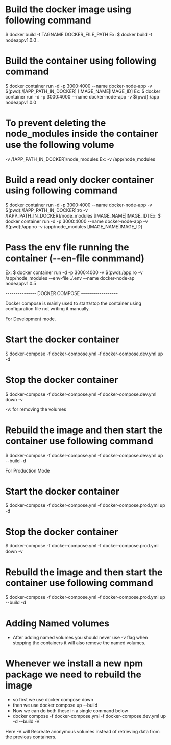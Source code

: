 # Build the docker image using following command
$ docker build -t TAGNAME DOCKER_FILE_PATH 
Ex:
$ docker build -t nodeappv1.0.0 .


# Build the container using following command
$ docker container run -d -p 3000:4000 --name docker-node-app -v $(pwd):/[APP_PATH_IN_DOCKER] [IMAGE_NAME|IMAGE_ID]
Ex:
$ docker container run -d -p 3000:4000 --name docker-node-app -v $(pwd):/app nodeappv1.0.0

# To prevent deleting the node_modules inside the container use the following volume
-v /[APP_PATH_IN_DOCKER]/node_modules
Ex:
-v /app/node_modules


# Build a read only docker container using following command
$ docker container run -d -p 3000:4000 --name docker-node-app -v $(pwd):/[APP_PATH_IN_DOCKER]:ro -v /[APP_PATH_IN_DOCKER]/node_modules [IMAGE_NAME|IMAGE_ID]
Ex:
$ docker container run -d -p 3000:4000 --name docker-node-app -v $(pwd):/app:ro -v /app/node_modules [IMAGE_NAME|IMAGE_ID]


# Pass the env file running the container (--en-file conmmand)
Ex:
$ docker container run -d -p 3000:4000 -v $(pwd):/app:ro -v /app/node_modules --env-file ./.env --name docker-node-ap  nodeappv1.0.5

--------------- DOCKER COMPOSE ------------------

Docker compose is mainly used to start/stop the container using configuration file not writing it manually.

For Development mode.
# Start the docker container
$ docker-compose -f  docker-compose.yml -f docker-compose.dev.yml up -d

# Stop the docker container
$ docker-compose -f  docker-compose.yml -f docker-compose.dev.yml down -v

-v: for removing the volumes

# Rebuild the image and then start the container use following command
$ docker-compose -f  docker-compose.yml -f docker-compose.dev.yml up --build -d


For Production Mode
# Start the docker container
$ docker-compose -f  docker-compose.yml -f docker-compose.prod.yml up -d

# Stop the docker container
$ docker-compose -f  docker-compose.yml -f docker-compose.prod.yml down -v

# Rebuild the image and then start the container use following command
$ docker-compose -f  docker-compose.yml -f docker-compose.prod.yml up --build -d


# Adding Named volumes 
- After adding named volumes you should never use -v flag when stopping the containers it will also remove the named volumes.

# Whenever we install a new npm package we need to rebuild the image
- so first we use docker compose down
- then we use docker compose up --build 
- Now we can do both these in a single command below
- docker compose -f docker-compose.yml -f docker-compose.dev.yml up 
    -d --build -V

Here -V will Recreate anonymous volumes instead of retrieving data from the
previous containers.

